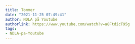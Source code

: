```yaml
---
title: Tommer
date: "2021-11-25 07:49:41"
author: NDLA på Youtube
authorlink: https://www.youtube.com/watch?v=a8FtdicT95g
tags:
- NDLA-pa-Youtube
---
```

